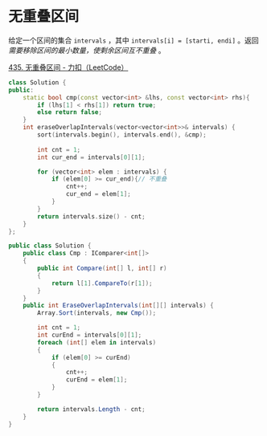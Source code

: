 # 无重叠区间

给定一个区间的集合 `intervals` ，其中 `intervals[i] = [starti, endi]` 。返回 *需要移除区间的最小数量，使剩余区间互不重叠* 。

[435. 无重叠区间 - 力扣（LeetCode）](https://leetcode.cn/problems/non-overlapping-intervals/description/)

```c++
class Solution {
public:
    static bool cmp(const vector<int> &lhs, const vector<int> rhs){
        if (lhs[1] < rhs[1]) return true;
        else return false;
    }
    int eraseOverlapIntervals(vector<vector<int>>& intervals) {
        sort(intervals.begin(), intervals.end(), &cmp);
        
        int cnt = 1;
        int cur_end = intervals[0][1];

        for (vector<int> elem : intervals) {
            if (elem[0] >= cur_end){// 不重叠
                cnt++;
                cur_end = elem[1];
            }
        }
        return intervals.size() - cnt;
    }
};
```

```c#
public class Solution {
    public class Cmp : IComparer<int[]>
    {
        public int Compare(int[] l, int[] r)
        {
            return l[1].CompareTo(r[1]);
        }
    }
    public int EraseOverlapIntervals(int[][] intervals) {
        Array.Sort(intervals, new Cmp());

        int cnt = 1;
        int curEnd = intervals[0][1];
        foreach (int[] elem in intervals)
        {
            if (elem[0] >= curEnd)
            {
                cnt++;
                curEnd = elem[1];
            }
        }

        return intervals.Length - cnt;
    }
}
```

